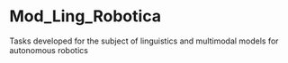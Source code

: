 # Mod_Ling_Robotica

Tasks developed for the subject of linguistics and multimodal models for autonomous robotics

